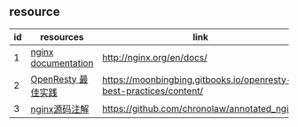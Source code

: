 ## resource

|id|resources|link|
|--|---------|-----|
|1|[nginx documentation](http://nginx.org/en/docs/)|http://nginx.org/en/docs/|
|2|[OpenResty 最佳实践](https://moonbingbing.gitbooks.io/openresty-best-practices/content/)|https://moonbingbing.gitbooks.io/openresty-best-practices/content/|
|3|[nginx源码注解](https://github.com/chronolaw/annotated_nginx)|https://github.com/chronolaw/annotated_nginx|